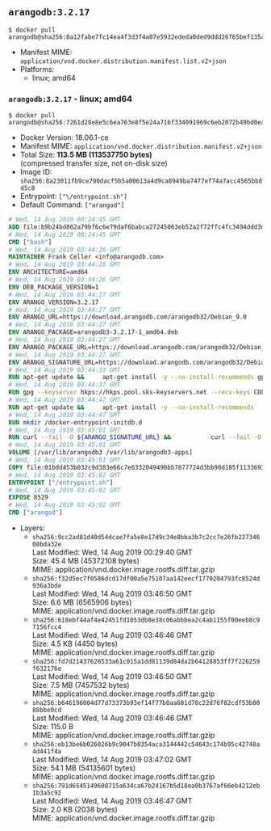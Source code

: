 ## `arangodb:3.2.17`

```console
$ docker pull arangodb@sha256:8a12fabe7fc14ea4f3d3f4a07e5932ededa0ded9ddd26f65bef135a04aa7f94b
```

-	Manifest MIME: `application/vnd.docker.distribution.manifest.list.v2+json`
-	Platforms:
	-	linux; amd64

### `arangodb:3.2.17` - linux; amd64

```console
$ docker pull arangodb@sha256:7261d28e8e5c6ea763e8f5e24a716f334091969c6eb2072b49bd0ea7648f956a
```

-	Docker Version: 18.06.1-ce
-	Manifest MIME: `application/vnd.docker.distribution.manifest.v2+json`
-	Total Size: **113.5 MB (113537750 bytes)**  
	(compressed transfer size, not on-disk size)
-	Image ID: `sha256:8a23011fb9ce790dacf5b5a80613a4d9ca8949ba7477ef74a7acc4565bb8d5c8`
-	Entrypoint: `["\/entrypoint.sh"]`
-	Default Command: `["arangod"]`

```dockerfile
# Wed, 14 Aug 2019 00:24:45 GMT
ADD file:b9b24bd862a79bf6c6e79daf6babca27245063eb52a2f72ffc4fc3494ddd3d48 in / 
# Wed, 14 Aug 2019 00:24:45 GMT
CMD ["bash"]
# Wed, 14 Aug 2019 03:44:26 GMT
MAINTAINER Frank Celler <info@arangodb.com>
# Wed, 14 Aug 2019 03:44:26 GMT
ENV ARCHITECTURE=amd64
# Wed, 14 Aug 2019 03:44:26 GMT
ENV DEB_PACKAGE_VERSION=1
# Wed, 14 Aug 2019 03:44:27 GMT
ENV ARANGO_VERSION=3.2.17
# Wed, 14 Aug 2019 03:44:27 GMT
ENV ARANGO_URL=https://download.arangodb.com/arangodb32/Debian_9.0
# Wed, 14 Aug 2019 03:44:27 GMT
ENV ARANGO_PACKAGE=arangodb3-3.2.17-1_amd64.deb
# Wed, 14 Aug 2019 03:44:27 GMT
ENV ARANGO_PACKAGE_URL=https://download.arangodb.com/arangodb32/Debian_9.0/amd64/arangodb3-3.2.17-1_amd64.deb
# Wed, 14 Aug 2019 03:44:27 GMT
ENV ARANGO_SIGNATURE_URL=https://download.arangodb.com/arangodb32/Debian_9.0/amd64/arangodb3-3.2.17-1_amd64.deb.asc
# Wed, 14 Aug 2019 03:44:33 GMT
RUN apt-get update &&     apt-get install -y --no-install-recommends gpg dirmngr     &&     rm -rf /var/lib/apt/lists/*
# Wed, 14 Aug 2019 03:44:37 GMT
RUN gpg --keyserver hkps://hkps.pool.sks-keyservers.net --recv-keys CD8CB0F1E0AD5B52E93F41E7EA93F5E56E751E9B
# Wed, 14 Aug 2019 03:44:47 GMT
RUN apt-get update &&     apt-get install -y --no-install-recommends         libjemalloc1         ca-certificates         pwgen         curl         numactl     &&     rm -rf /var/lib/apt/lists/*
# Wed, 14 Aug 2019 03:44:47 GMT
RUN mkdir /docker-entrypoint-initdb.d
# Wed, 14 Aug 2019 03:45:01 GMT
RUN curl --fail -O ${ARANGO_SIGNATURE_URL} &&           curl --fail -O ${ARANGO_PACKAGE_URL} &&             gpg --verify ${ARANGO_PACKAGE}.asc &&     (echo arangodb3 arangodb3/password password test | debconf-set-selections) &&     (echo arangodb3 arangodb3/password_again password test | debconf-set-selections) &&     DEBIAN_FRONTEND="noninteractive" dpkg -i ${ARANGO_PACKAGE} &&     rm -rf /var/lib/arangodb3/* &&     sed -ri         -e 's!127\.0\.0\.1!0.0.0.0!g'         -e 's!^(file\s*=).*!\1 -!'         -e 's!^\s*uid\s*=.*!!'         /etc/arangodb3/arangod.conf     && chgrp 0 /var/lib/arangodb3 /var/lib/arangodb3-apps     && chmod 775 /var/lib/arangodb3 /var/lib/arangodb3-apps     &&     rm -f ${ARANGO_PACKAGE}*
# Wed, 14 Aug 2019 03:45:01 GMT
VOLUME [/var/lib/arangodb3 /var/lib/arangodb3-apps]
# Wed, 14 Aug 2019 03:45:01 GMT
COPY file:01bdd453b032c9d383e66c7e6332049490bb7877724d3bb90d185f11336934d2 in /entrypoint.sh 
# Wed, 14 Aug 2019 03:45:02 GMT
ENTRYPOINT ["/entrypoint.sh"]
# Wed, 14 Aug 2019 03:45:02 GMT
EXPOSE 8529
# Wed, 14 Aug 2019 03:45:02 GMT
CMD ["arangod"]
```

-	Layers:
	-	`sha256:9cc2ad81d40d54dcae7fa5e8e17d9c34e8bba3b7c2cc7e26fb22734608bda32e`  
		Last Modified: Wed, 14 Aug 2019 00:29:40 GMT  
		Size: 45.4 MB (45372108 bytes)  
		MIME: application/vnd.docker.image.rootfs.diff.tar.gzip
	-	`sha256:f32d5ec7f0586dcd17df00a5e75107aa142eecf1770204793fc8524d936a3bde`  
		Last Modified: Wed, 14 Aug 2019 03:46:50 GMT  
		Size: 6.6 MB (6565906 bytes)  
		MIME: application/vnd.docker.image.rootfs.diff.tar.gzip
	-	`sha256:618ebf44af4e42451fd1053db8e38c06abbbea2c4ab1155f00eeb8c97156fcc4`  
		Last Modified: Wed, 14 Aug 2019 03:46:46 GMT  
		Size: 4.5 KB (4450 bytes)  
		MIME: application/vnd.docker.image.rootfs.diff.tar.gzip
	-	`sha256:fd7d21437628533a61c015a1dd81139d84da2b64128853ff7f226259f632176e`  
		Last Modified: Wed, 14 Aug 2019 03:46:50 GMT  
		Size: 7.5 MB (7457532 bytes)  
		MIME: application/vnd.docker.image.rootfs.diff.tar.gzip
	-	`sha256:b646196004d77d73373b93ef14f77b8aa681d78c22d76f82cdf53b0088bbe0cd`  
		Last Modified: Wed, 14 Aug 2019 03:46:46 GMT  
		Size: 115.0 B  
		MIME: application/vnd.docker.image.rootfs.diff.tar.gzip
	-	`sha256:eb13be6b026026b9c9047b0354aca3144442c54643c174b95c42748a4d441f4a`  
		Last Modified: Wed, 14 Aug 2019 03:47:02 GMT  
		Size: 54.1 MB (54135601 bytes)  
		MIME: application/vnd.docker.image.rootfs.diff.tar.gzip
	-	`sha256:791d6545149608715a634ca67b24167b5d18ea0b3767af66eb4212eb1b3a5c92`  
		Last Modified: Wed, 14 Aug 2019 03:46:47 GMT  
		Size: 2.0 KB (2038 bytes)  
		MIME: application/vnd.docker.image.rootfs.diff.tar.gzip
